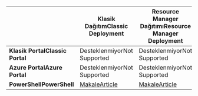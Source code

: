 |  | <span data-ttu-id="de4b1-101">**Klasik Dağıtım**</span><span class="sxs-lookup"><span data-stu-id="de4b1-101">**Classic Deployment**</span></span> | <span data-ttu-id="de4b1-102">**Resource Manager Dağıtımı**</span><span class="sxs-lookup"><span data-stu-id="de4b1-102">**Resource Manager Deployment**</span></span> |
| --- | --- | --- |
| <span data-ttu-id="de4b1-103">**Klasik Portal**</span><span class="sxs-lookup"><span data-stu-id="de4b1-103">**Classic Portal**</span></span> |<span data-ttu-id="de4b1-104">Desteklenmiyor</span><span class="sxs-lookup"><span data-stu-id="de4b1-104">Not Supported</span></span> |<span data-ttu-id="de4b1-105">Desteklenmiyor</span><span class="sxs-lookup"><span data-stu-id="de4b1-105">Not Supported</span></span> |
| <span data-ttu-id="de4b1-106">**Azure Portal**</span><span class="sxs-lookup"><span data-stu-id="de4b1-106">**Azure Portal**</span></span> |<span data-ttu-id="de4b1-107">Desteklenmiyor</span><span class="sxs-lookup"><span data-stu-id="de4b1-107">Not Supported</span></span> |<span data-ttu-id="de4b1-108">Desteklenmiyor</span><span class="sxs-lookup"><span data-stu-id="de4b1-108">Not Supported</span></span> |
| <span data-ttu-id="de4b1-109">**PowerShell**</span><span class="sxs-lookup"><span data-stu-id="de4b1-109">**PowerShell**</span></span> |[<span data-ttu-id="de4b1-110">Makale</span><span class="sxs-lookup"><span data-stu-id="de4b1-110">Article</span></span>](../articles/expressroute/expressroute-howto-coexist-classic.md) |[<span data-ttu-id="de4b1-111">Makale</span><span class="sxs-lookup"><span data-stu-id="de4b1-111">Article</span></span>](../articles/expressroute/expressroute-howto-coexist-resource-manager.md) |

